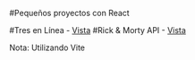 #Pequeños proyectos con React 

#Tres en Línea - [Vista](https://yolausgg.github.io/proyects/tres-en-linea/)
#Rick & Morty API - [Vista](https://yolausgg.github.io/proyects/rick-and-morty/)


Nota: Utilizando Vite
